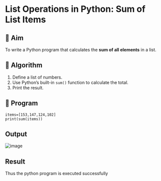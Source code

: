 # List Operations in Python: Sum of List Items

## 🎯 Aim
To write a Python program that calculates the **sum of all elements** in a list.

## 🧠 Algorithm
1. Define a list of numbers.
2. Use Python’s built-in `sum()` function to calculate the total.
3. Print the result.

## 🧾 Program
```
items=[153,147,124,102]
print(sum(items))
```

## Output
![image](https://github.com/user-attachments/assets/bb372fbe-8946-417d-99b5-aa627e3ba214)

## Result
Thus the python program is executed successfully
